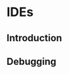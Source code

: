 <link rel="stylesheet" href="{{baseUrl}}/css/textbook.css">

<div class="website-content">

# IDEs

## Introduction
<panel header="================================================================"
    type="seamless" alt="introduction">
  <include src="introduction/index.md#main" />
</panel>

## Debugging
<panel header="================================================================"
    type="seamless" alt="debugging">
  <include src="debugging/index.md#main" />
</panel>

</div>
